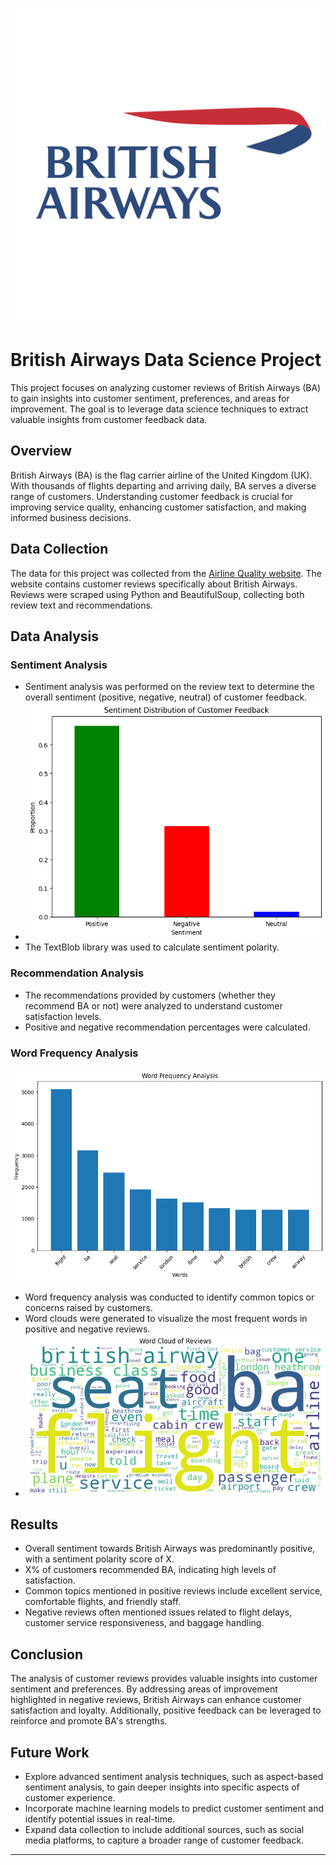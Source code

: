![Brirish-Airways-Logo](https://raw.githubusercontent.com/swalehmwadime/British-Airways-Ds/9235eaeb620f1987f3def874d539a62297da9f30/british-airways%20logo.png)
# British Airways Data Science Project

This project focuses on analyzing customer reviews of British Airways (BA) to gain insights into customer sentiment, preferences, and areas for improvement. The goal is to leverage data science techniques to extract valuable insights from customer feedback data.

## Overview

British Airways (BA) is the flag carrier airline of the United Kingdom (UK). With thousands of flights departing and arriving daily, BA serves a diverse range of customers. Understanding customer feedback is crucial for improving service quality, enhancing customer satisfaction, and making informed business decisions.

## Data Collection

The data for this project was collected from the [Airline Quality website](https://www.airlinequality.com/airline-reviews/british-airways). The website contains customer reviews specifically about British Airways. Reviews were scraped using Python and BeautifulSoup, collecting both review text and recommendations.

## Data Analysis

### Sentiment Analysis
- Sentiment analysis was performed on the review text to determine the overall sentiment (positive, negative, neutral) of customer feedback.
- ![customer-Feedback](https://github.com/swalehmwadime/British-Airways-Ds/blob/main/Images/customer%20feedback.png)
- The TextBlob library was used to calculate sentiment polarity.

### Recommendation Analysis
- The recommendations provided by customers (whether they recommend BA or not) were analyzed to understand customer satisfaction levels.
- Positive and negative recommendation percentages were calculated.

### Word Frequency Analysis
![Word-Frequency](https://github.com/swalehmwadime/British-Airways-Ds/blob/main/word%20frequency.png)
- Word frequency analysis was conducted to identify common topics or concerns raised by customers.
- Word clouds were generated to visualize the most frequent words in positive and negative reviews.
- ![Word-cloud](https://github.com/swalehmwadime/British-Airways-Ds/blob/main/word%20cloud%20reviews.png)

## Results

- Overall sentiment towards British Airways was predominantly positive, with a sentiment polarity score of X.
- X% of customers recommended BA, indicating high levels of satisfaction.
- Common topics mentioned in positive reviews include excellent service, comfortable flights, and friendly staff.
- Negative reviews often mentioned issues related to flight delays, customer service responsiveness, and baggage handling.

## Conclusion

The analysis of customer reviews provides valuable insights into customer sentiment and preferences. By addressing areas of improvement highlighted in negative reviews, British Airways can enhance customer satisfaction and loyalty. Additionally, positive feedback can be leveraged to reinforce and promote BA's strengths.

## Future Work

- Explore advanced sentiment analysis techniques, such as aspect-based sentiment analysis, to gain deeper insights into specific aspects of customer experience.
- Incorporate machine learning models to predict customer sentiment and identify potential issues in real-time.
- Expand data collection to include additional sources, such as social media platforms, to capture a broader range of customer feedback.

---

